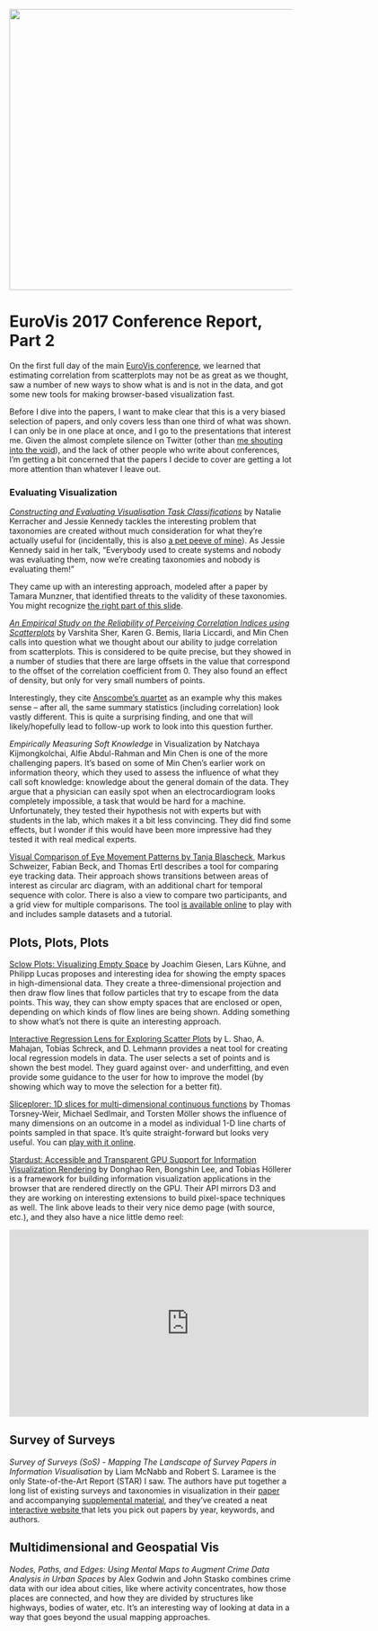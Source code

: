 <p align="center"><img src="https://media.eagereyes.org/wp-content/uploads/2017/06/barcelona.jpg" width="720" height="500" /></p>

# EuroVis 2017 Conference Report, Part 2

On the first full day of the main <a href="http://eurovis2017.virvig.es">EuroVis conference</a>, we learned that estimating correlation from scatterplots may not be as great as we thought, saw a number of new ways to show what is and is not in the data, and got some new tools for making browser-based visualization fast.

Before I dive into the papers, I want to make clear that this is a very biased selection of papers, and only covers less than one third of what was shown. I can only be in one place at once, and I go to the presentations that interest me. Given the almost complete silence on Twitter (other than <a href="https://twitter.com/search?q=eagereyes%20EuroVis&amp;src=typd">me shouting into the void</a>), and the lack of other people who write about conferences, I’m getting a bit concerned that the papers I decide to cover are getting a lot more attention than whatever I leave out.

<h3>Evaluating Visualization</h3>

<em><a href="http://www.napier.ac.uk/research-and-innovation/research-search/outputs/constructing-and-evaluating-visualisation-task-classifications-process-and#downloads">Constructing and Evaluating Visualisation Task Classifications</a></em> by Natalie Kerracher and Jessie Kennedy tackles the interesting problem that taxonomies are created without much consideration for what they’re actually useful for (incidentally, this is also <a href="/blog/2016/the-problem-with-vis-taxonomies">a pet peeve of mine</a>). As Jessie Kennedy said in her talk, “Everybody used to create systems and nobody was evaluating them, now we’re creating taxonomies and nobody is evaluating them!”

They came up with an interesting approach, modeled after a paper by Tamara Munzner, that identified threats to the validity of these taxonomies. You might recognize [the right part of this slide](https://twitter.com/eagereyes/status/874888760525279233).

<em><a href="http://people.csail.mit.edu/ilaria/papers/EuroVis2017.pdf">An Empirical Study on the Reliability of Perceiving Correlation Indices using Scatterplots</a></em> by Varshita Sher, Karen G. Bemis, Ilaria Liccardi, and Min Chen calls into question what we thought about our ability to judge correlation from scatterplots. This is considered to be quite precise, but they showed in a number of studies that there are large offsets in the value that correspond to the offset of the correlation coefficient from 0. They also found an effect of density, but only for very small numbers of points.

Interestingly, they cite <a href="/criticism/anscombes-quartet">Anscombe’s quartet</a> as an example why this makes sense – after all, the same summary statistics (including correlation) look vastly different. This is quite a surprising finding, and one that will likely/hopefully lead to follow-up work to look into this question further.

<em>Empirically Measuring Soft Knowledge</em> in Visualization by Natchaya Kijmongkolchai, Alfie Abdul-Rahman and Min Chen is one of the more challenging papers. It’s based on some of Min Chen’s earlier work on information theory, which they used to assess the influence of what they call soft knowledge: knowledge about the general domain of the data. They argue that a physician can easily spot when an electrocardiogram looks completely impossible, a task that would be hard for a machine. Unfortunately, they tested their hypothesis not with experts but with students in the lab, which makes it a bit less convincing. They did find some effects, but I wonder if this would have been more impressive had they tested it with real medical experts.

<a href="https://www.vis.wiwi.uni-due.de/en/research/publications/visual-comparison-of-eye-movement-patterns-13583/">Visual Comparison of Eye Movement Patterns by Tanja Blascheck</a>, Markus Schweizer, Fabian Beck, and Thomas Ertl describes a tool for comparing eye tracking data. Their approach shows transitions between areas of interest as circular arc diagram, with an additional chart for temporal sequence with color. There is also a view to compare two participants, and a grid view for multiple comparisons. The tool <a href="http://rtgct.fbeck.com">is available online</a> to play with and includes sample datasets and a tutorial.

## Plots, Plots, Plots

<a href="http://cgl.uni-jena.de/pub/Publications/WebHome/CGL-TR-59.pdf">Sclow Plots: Visualizing Empty Space</a> by Joachim Giesen, Lars Kühne, and Philipp Lucas proposes and interesting idea for showing the empty spaces in high-dimensional data. They create a three-dimensional projection and then draw flow lines that follow particles that try to escape from the data points. This way, they can show empty spaces that are enclosed or open, depending on which kinds of flow lines are being shown. Adding something to show what’s not there is quite an interesting approach.

<a href="http://isgwww.cs.uni-magdeburg.de/visual/index.php?article_id=3&amp;clang=0&amp;bibtex_key=Shao_2017_EuroVis">Interactive Regression Lens for Exploring Scatter Plots</a> by L. Shao, A. Mahajan, Tobias Schreck, and D. Lehmann provides a neat tool for creating local regression models in data. The user selects a set of points and is shown the best model. They guard against over- and underfitting, and even provide some guidance to the user for how to improve the model (by showing which way to move the selection for a better fit).

<a href="http://eprints.cs.univie.ac.at/5107/">Sliceplorer: 1D slices for multi-dimensional continuous functions</a> by Thomas Torsney-Weir, Michael Sedlmair, and Torsten Möller shows the influence of many dimensions on an outcome in a model as individual 1-D line charts of points sampled in that space. It’s quite straight-forward but looks very useful. You can <a href="http://slicesplorer.cs.univie.ac.at">play with it online</a>.

<a href="https://stardustjs.github.io">Stardust: Accessible and Transparent GPU Support for Information Visualization Rendering</a> by Donghao Ren, Bongshin Lee, and Tobias Höllerer is a framework for building information visualization applications in the browser that are rendered directly on the GPU. Their API mirrors D3 and they are working on interesting extensions to build pixel-space techniques as well. The link above leads to their very nice demo page (with source, etc.), and they also have a nice little demo reel:

<iframe src="https://player.vimeo.com/video/218365921?h=b4092186dc" width="640" height="333" frameborder="0" allow="autoplay; fullscreen; picture-in-picture" allowfullscreen></iframe>
<p></p>

## Survey of Surveys

<em>Survey of Surveys (SoS) - Mapping The Landscape of Survey Papers in Information Visualisation</em> by Liam McNabb and Robert S. Laramee is the only State-of-the-Art Report (STAR) I saw. The authors have put together a long list of existing surveys and taxonomies in visualization in their <a href="http://cs.swan.ac.uk/~csbob/research/star/sos/mcnabb17sos.pdf">paper</a> and accompanying <a href="http://cs.swan.ac.uk/~csbob/research/star/sos/mcnabb17sosSupplementary.pdf">supplemental material</a>, and they’ve created a neat <a href="http://sos.swansea.ac.uk">interactive website </a> that lets you pick out papers by year, keywords, and authors.

## Multidimensional and Geospatial Vis

<em>Nodes, Paths, and Edges: Using Mental Maps to Augment Crime Data Analysis in Urban Spaces</em> by Alex Godwin and John Stasko combines crime data with our idea about cities, like where activity concentrates, how those places are connected, and how they are divided by structures like highways, bodies of water, etc. It’s an interesting way of looking at data in a way that goes beyond the usual mapping approaches.
